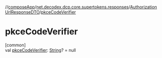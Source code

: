 //[composeApp](../../../index.md)/[net.decodex.dcp.core.supertokens.responses](../index.md)/[AuthorizationUrlResponseDTO](index.md)/[pkceCodeVerifier](pkce-code-verifier.md)

# pkceCodeVerifier

[common]\
val [pkceCodeVerifier](pkce-code-verifier.md): [String](https://kotlinlang.org/api/latest/jvm/stdlib/kotlin/-string/index.html)? = null
